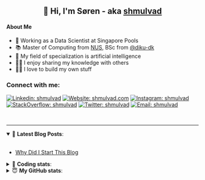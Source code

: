 <h2 align="center">
	👋 Hi, I'm Søren - aka <a href="https://shmulvad.com">shmulvad</a>
</h2>

#### About Me
- 🤖 Working as a Data Scientist at Singapore Pools
- 📚 Master of Computing from [NUS], BSc from [@diku-dk]
- 🧠 My field of specialization is artificial intelligence
- 👨‍🏫 I enjoy sharing my knowledge with others
- 👨‍💻 I love to build my own stuff

### Connect with me:

[![Linkedin: shmulvad](https://img.shields.io/badge/shmulvad-blue?style=flat&logo=Linkedin&logoColor=white)][linkedin]
[![Website: shmulvad.com](https://img.shields.io/badge/shmulvad.com-47CCCC?&style=flat&logo=Google-Chrome&logoColor=white)][website]
[![Instagram: shmulvad](https://img.shields.io/badge/-@shmulvad-purple?style=flat&logo=Instagram&logoColor=white)][instagram]
[![StackOverflow: shmulvad](https://img.shields.io/badge/shmulvad-FE7A16?style=flat&logo=stack-overflow&logoColor=white)][stackOverflow]
[![Twitter: shmulvad](https://img.shields.io/badge/@shmulvad-1ca0f1?style=flat&logo=twitter&logoColor=white)][twitter]
[![Email: shmulvad](https://img.shields.io/badge/shmulvad-D14836?style=flat&logo=gmail&logoColor=white)][mail]

<br />

---

<details open>
 <summary>📕 <b>Latest Blog Posts</b>: </summary>

<br>

<!-- BLOG-POST-LIST:START -->
- [Why Did I Start This Blog](https://shmulvad.com/blog/why-did-start-this-blog)
<!-- BLOG-POST-LIST:END -->

</details>

<!-- --- -->

<details>
 <summary>🤖 <b>Coding stats</b>: </summary>

<br>

NOTE: Doesn't track coding at work or work done in environments such as Jupyter Notebooks.

<!--START_SECTION:waka-->
![Code Time](http://img.shields.io/badge/Code%20Time-2%2C379%20hrs%202%20mins-blue)

**I'm a Night 🦉** 

```text
🌞 Morning                427 commits         ██░░░░░░░░░░░░░░░░░░░░░░░   09.19 % 
🌆 Daytime                1209 commits        ███████░░░░░░░░░░░░░░░░░░   26.01 % 
🌃 Evening                1906 commits        ██████████░░░░░░░░░░░░░░░   41.01 % 
🌙 Night                  1106 commits        ██████░░░░░░░░░░░░░░░░░░░   23.80 % 
```


📊 **This Week I Spent My Time On** 

```text
💬 Programming Languages: 
Python                   13 hrs 12 mins      ████████████████████░░░░░   81.63 % 
Other                    2 hrs 18 mins       ████░░░░░░░░░░░░░░░░░░░░░   14.24 % 
HTML                     9 mins              ░░░░░░░░░░░░░░░░░░░░░░░░░   00.96 % 
YAML                     8 mins              ░░░░░░░░░░░░░░░░░░░░░░░░░   00.90 % 
Text                     7 mins              ░░░░░░░░░░░░░░░░░░░░░░░░░   00.77 % 

🔥 Editors: 
VS Code                  13 hrs 52 mins      █████████████████████░░░░   85.73 % 
Zsh                      2 hrs 18 mins       ████░░░░░░░░░░░░░░░░░░░░░   14.24 % 
Sublime Text             0 secs              ░░░░░░░░░░░░░░░░░░░░░░░░░   00.03 % 

🐱‍💻 Projects: 
overvaagning-admin       13 hrs 46 mins      █████████████████████░░░░   85.06 % 
km24-core                2 hrs               ███░░░░░░░░░░░░░░░░░░░░░░   12.38 % 
dmarc-analyse            11 mins             ░░░░░░░░░░░░░░░░░░░░░░░░░   01.14 % 
validator-gui            10 mins             ░░░░░░░░░░░░░░░░░░░░░░░░░   01.07 % 
hit-locator              3 mins              ░░░░░░░░░░░░░░░░░░░░░░░░░   00.35 % 
```


 Last Updated on 19/02/2024 18:40:06 UTC
<!--END_SECTION:waka-->

</details>

<!-- --- -->

<details>
 <summary>😇 <b>My GitHub stats</b>: </summary>

<br>

<img align="left" alt="shmulvad's Github Stats" src="https://github-readme-stats.vercel.app/api?username=shmulvad&show_icons=true&hide_border=true" />

</details>



[website]: https://shmulvad.com
[twitter]: https://twitter.com/shmulvad
[linkedin]: https://linkedin.com/in/shmulvad
[instagram]: https://instagram.com/shmulvad
[stackOverflow]: https://stackoverflow.com/users/9248793/shmulvad
[mail]: mailto:shmulvad@gmail.com
[@diku-dk]: https://github.com/diku-dk
[github]: https://github.com/shmulvad
[NUS]: https://www.nus.edu.sg